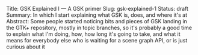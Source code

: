 Title: GSK Explained I — A GSK primer
Slug: gsk-explained-1
Status: draft
Summary: In which I start explaining what GSK is, does, and where it's at
Abstract: Some people started noticing bits and pieces of GSK landing in the GTK+ repository, mostly in topic branches, so it's probably a good time to explain what I'm doing, how, how long it's going to take, and what it means for everybody else who is waiting for a scene graph API, or is just curious about it


